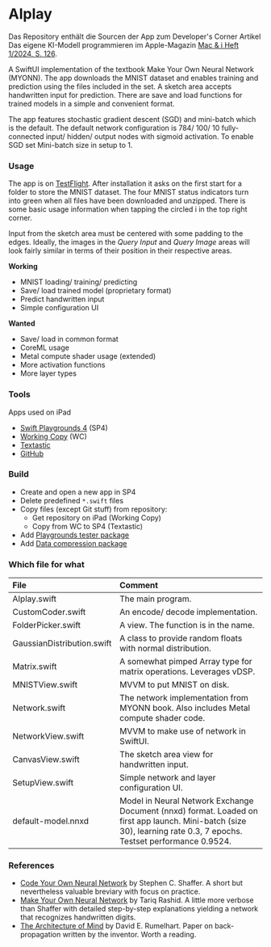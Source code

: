# AIplay
Das Repository enthält die Sourcen der App zum Developer's Corner Artikel Das eigene KI-Modell programmieren im Apple-Magazin [Mac & i Heft 1/2024, S. 126](https://www.heise.de/select/mac-and-i/2024/1/2326112085400864712).

A SwiftUI implementation of the textbook Make Your Own Neural Network (MYONN). The app downloads the MNIST dataset and enables training and prediction using the files included in the set. A sketch area accepts handwritten input for prediction. There are save and load functions for trained models in a simple and convenient format.

The app features stochastic gradient descent (SGD) and mini-batch which is the default. The default network configuration is 784/ 100/ 10 fully-connected input/ hidden/ output nodes with sigmoid activation. To enable SGD set Mini-batch size in setup to 1.



### Usage
The app is on [TestFlight](https://testflight.apple.com/join/M2uSLM1e). After installation it asks on the first start for a folder to store the MNIST dataset. The four MNIST status indicators turn into green when all files have been downloaded and unzipped. There is some basic usage information when tapping the circled i in the top right corner.

Input from the sketch area must be centered with some padding to the edges. Ideally, the images in the _Query Input_ and _Query Image_ areas will look fairly similar in terms of their position in their respective areas.

**Working**
- MNIST loading/ training/ predicting
- Save/ load trained model (proprietary format)
- Predict handwritten input
- Simple configuration UI

**Wanted**
- Save/ load in common format
- CoreML usage
- Metal compute shader usage (extended)
- More activation functions
- More layer types

### Tools
Apps used on iPad
- [Swift Playgrounds 4](https://apps.apple.com/de/app/swift-playgrounds/id908519492) (SP4)
- [Working Copy](https://workingcopyapp.com/) (WC)
- [Textastic](https://www.textasticapp.com/)
- [GitHub](https://apps.apple.com/us/app/github/id1477376905)

### Build
- Create and open a new app in SP4
- Delete predefined `*.swift` files
- Copy files (except Git stuff) from repository:
  - Get repository on iPad (Working Copy)
  - Copy from WC to SP4 (Textastic)
- Add [Playgrounds tester package](https://github.com/Losiowaty/PlaygroundTester.git)
- Add [Data compression package](https://github.com/mw99/DataCompression.git)

### Which file for what
|File|Comment|
|:---|:------|
|AIplay.swift|The main program.|
|CustomCoder.swift|An encode/ decode implementation.|
|FolderPicker.swift|A view. The function is in the name.|
|GaussianDistribution.swift|A class to provide random floats with normal distribution.|
|Matrix.swift|A somewhat pimped Array type for matrix operations. Leverages vDSP.|
|MNISTView.swift|MVVM to put MNIST on disk.|
|Network.swift|The network implementation from MYONN book. Also includes Metal compute shader code.|
|NetworkView.swift|MVVM to make use of network in SwiftUI.|
|CanvasView.swift|The sketch area view for handwritten input.|
|SetupView.swift|Simple network and layer configuration UI.|
|default-model.nnxd|Model in Neural Network Exchange Document (nnxd) format. Loaded on first app launch. Mini-batch (size 30), learning rate 0.3, 7 epochs. Testset performance 0.9524.|

### References
- [Code Your Own Neural Network](https://www.amazon.de/Code-Neural-Network-step-step-ebook/dp/B00TXPGEHG) by Stephen C. Shaffer. A short but nevertheless valuable breviary with focus on practice.
- [Make Your Own Neural Network](https://www.amazon.de/-/en/Tariq-Rashid/dp/1530826608) by Tariq Rashid. A little more verbose than Shaffer with detailed step-by-step explanations yielding a network that recognizes handwritten digits.
- [The Architecture of Mind](http://faculty.otterbein.edu/dstucki/INST4200/Rumelhart.pdf) by David E. Rumelhart. Paper on back-propagation written by the inventor. Worth a reading.
